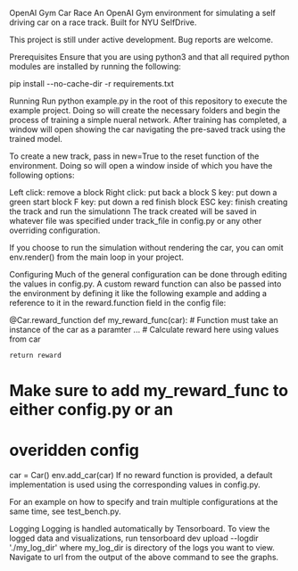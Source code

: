 
OpenAI Gym Car Race
An OpenAI Gym environment for simulating a self driving car on a race track. Built for NYU SelfDrive.

This project is still under active development. Bug reports are welcome.

Prerequisites
Ensure that you are using python3 and that all required python modules are installed by running the following:

pip install --no-cache-dir -r requirements.txt

Running
Run python example.py in the root of this repository to execute the example project. Doing so will create the necessary folders and begin the process of training a simple nueral network. After training has completed, a window will open showing the car navigating the pre-saved track using the trained model.

To create a new track, pass in new=True to the reset function of the environment. Doing so will open a window inside of which you have the following options:

Left click: remove a block
Right click: put back a block
S key: put down a green start block
F key: put down a red finish block
ESC key: finish creating the track and run the simulationn
The track created will be saved in whatever file was specified under track_file in config.py or any other overriding configuration.

If you choose to run the simulation without rendering the car, you can omit env.render() from the main loop in your project.

Configuring
Much of the general configuration can be done through editing the values in config.py. A custom reward function can also be passed into the environment by defining it like the following example and adding a reference to it in the reward.function field in the config file:

@Car.reward_function
def my_reward_func(car):
    # Function must take an instance of the car as a paramter
    ...
    # Calculate reward here using values from car

    return reward

# Make sure to add my_reward_func to either config.py or an
# overidden config

car = Car()
env.add_car(car)
If no reward function is provided, a default implementation is used using the corresponding values in config.py.

For an example on how to specify and train multiple configurations at the same time, see test_bench.py.

Logging
Logging is handled automatically by Tensorboard. To view the logged data and visualizations, run tensorboard dev upload --logdir './my_log_dir' where my_log_dir is directory of the logs you want to view. Navigate to url from the output of the above command to see the graphs.
